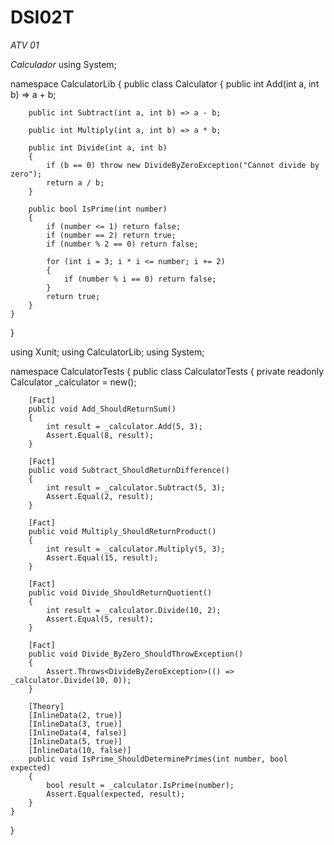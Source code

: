 # DSI02T

*ATV 01*

*Calculador*
using System;

namespace CalculatorLib
{
    public class Calculator
    {
        public int Add(int a, int b) => a + b;

        public int Subtract(int a, int b) => a - b;

        public int Multiply(int a, int b) => a * b;

        public int Divide(int a, int b)
        {
            if (b == 0) throw new DivideByZeroException("Cannot divide by zero");
            return a / b;
        }

        public bool IsPrime(int number)
        {
            if (number <= 1) return false;
            if (number == 2) return true;
            if (number % 2 == 0) return false;

            for (int i = 3; i * i <= number; i += 2)
            {
                if (number % i == 0) return false;
            }
            return true;
        }
    }
}



using Xunit;
using CalculatorLib;
using System;

namespace CalculatorTests
{
    public class CalculatorTests
    {
        private readonly Calculator _calculator = new();

        [Fact]
        public void Add_ShouldReturnSum()
        {
            int result = _calculator.Add(5, 3);
            Assert.Equal(8, result);
        }

        [Fact]
        public void Subtract_ShouldReturnDifference()
        {
            int result = _calculator.Subtract(5, 3);
            Assert.Equal(2, result);
        }

        [Fact]
        public void Multiply_ShouldReturnProduct()
        {
            int result = _calculator.Multiply(5, 3);
            Assert.Equal(15, result);
        }

        [Fact]
        public void Divide_ShouldReturnQuotient()
        {
            int result = _calculator.Divide(10, 2);
            Assert.Equal(5, result);
        }

        [Fact]
        public void Divide_ByZero_ShouldThrowException()
        {
            Assert.Throws<DivideByZeroException>(() => _calculator.Divide(10, 0));
        }

        [Theory]
        [InlineData(2, true)]
        [InlineData(3, true)]
        [InlineData(4, false)]
        [InlineData(5, true)]
        [InlineData(10, false)]
        public void IsPrime_ShouldDeterminePrimes(int number, bool expected)
        {
            bool result = _calculator.IsPrime(number);
            Assert.Equal(expected, result);
        }
    }
}
